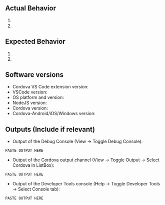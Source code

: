 ## Actual Behavior
1.
2.

## Expected Behavior
1.
2.

## Software versions
- Cordova VS Code extension version:
- VSCode version:
- OS platform and version:
- NodeJS version:
- Cordova version:
- Cordova-Android/iOS/Windows version:

## Outputs (Include if relevant)
- Output of the Debug Console (View -> Toggle Debug Console):
```
PASTE OUTPUT HERE
```
- Output of the Cordova output channel (View -> Toggle Output -> Select Cordova in ListBox):
```
PASTE OUTPUT HERE
```
- Output of the Developer Tools console (Help -> Toggle Developer Tools -> Select Console tab):
```
PASTE OUTPUT HERE
```
